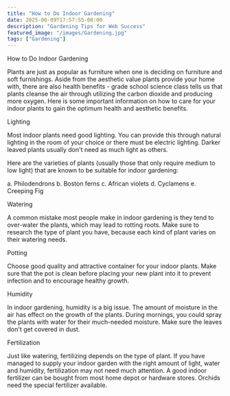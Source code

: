 ```yaml
---
title: "How to Do Indoor Gardening"
date: 2025-06-09T17:57:55-08:00
description: "Gardening Tips for Web Success"
featured_image: "/images/Gardening.jpg"
tags: ["Gardening"]
---
```


How to Do Indoor Gardening

Plants are just as popular as furniture when one is deciding on furniture and soft furnishings.
Aside from the aesthetic value plants provide your home with, there are also health benefits - grade school science class tells us that plants cleanse the air through utilizing the carbon dioxide and producing more oxygen. Here is some important information on how to care for your indoor plants to gain the optimum health and aesthetic benefits. 

Lighting

Most indoor plants need good lighting. You can provide this through natural lighting in the room of your choice or there must be electric lighting. Darker leaved plants usually don't need as much light as others.

Here are the varieties of plants (usually those that only require medium to low light) that are known to be suitable for indoor gardening:

a. Philodendrons
b. Boston ferns
c. African violets
d. Cyclamens
e. Creeping Fig

Watering

A common mistake most people make in indoor gardening is they tend to over-water the plants, which may lead to rotting roots.  Make sure to research the type of plant you have, because each kind of plant varies on their watering needs.

Potting

Choose good quality and attractive container for your indoor plants. Make sure that the pot is clean before placing your new plant into it to prevent infection and to encourage healthy growth. 

Humidity

In indoor gardening, humidity is a big issue.  The amount of moisture in the air has effect on the growth of the plants. During mornings, you could spray the plants with water for their much-needed moisture. Make sure the leaves don't get covered in dust.

Fertilization

Just like watering, fertilizing depends on the type of plant.  If you have managed to supply your indoor garden with the right amount of light, water and humidity, fertilization may not need much attention. A good indoor fertilizer can be bought from most home depot or hardware stores. Orchids need the special fertilizer available.


